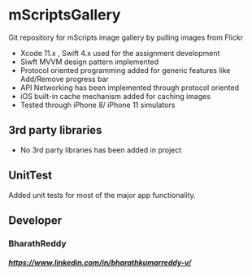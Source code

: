 # mScriptsGallery
Git repository for mScripts image gallery by pulling images from Flickr

- Xcode 11.x , Swift 4.x used for the assignment development
- Siwft MVVM design pattern implemented
- Protocol oriented programming added for generic features like Add/Remove progress bar
- API Networking has been implemented through protocol oriented
- iOS built-in cache mechanism added for caching images
- Tested through iPhone 8/ iPhone 11 simulators

## 3rd party libraries

- No 3rd party libraries has been added in project

## UnitTest

Added unit tests for most of the major app functionality. 

## Developer
### BharathReddy
##### https://www.linkedin.com/in/bharathkumarreddy-v/
